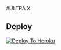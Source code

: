 #ULTRA X

## Deploy
[![Deploy To Heroku](https://www.herokucdn.com/deploy/button.svg)](https://dashboard.heroku.com/new?button-url=https%3A%2F%2Fgithub.com%2FRYANOP_ROBOT%2FHEROKU&template=https%3A%2F%2Fgithub.com%2FRYANOP_ROBOT%2FHEROKU)
